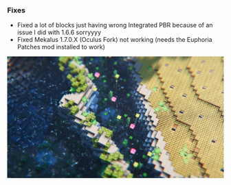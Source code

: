 ### Fixes
- Fixed a lot of blocks just having wrong Integrated PBR because of an issue I did with 1.6.6 sorryyyy
- Fixed Mekalus 1.7.0.X (Oculus Fork) not working (needs the Euphoria Patches mod installed to work)

![Changelog](/assets/img/Screenshots/89_euphoria_patches.webp)
